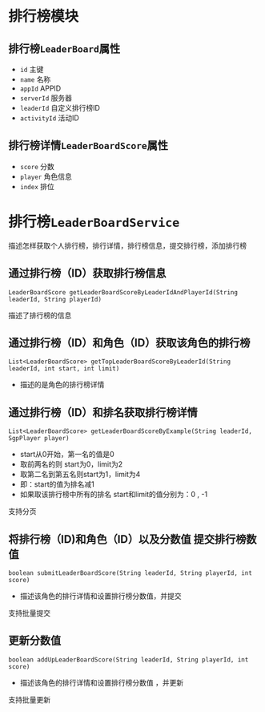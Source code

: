 # 排行榜模块



## 排行榜`LeaderBoard`属性

* `id`  主键
* `name`  名称
* `appId`  APPID
* `serverId`  服务器
* `leaderId`  自定义排行榜ID
* `activityId`  活动ID


## 排行榜详情`LeaderBoardScore`属性


* `score` 分数
* `player` 角色信息
* `index` 排位


# 排行榜`LeaderBoardService`

 描述怎样获取个人排行榜，排行详情，排行榜信息，提交排行榜，添加排行榜

##  通过排行榜（ID）获取排行榜信息 

 `LeaderBoardScore getLeaderBoardScoreByLeaderIdAndPlayerId(String leaderId, String playerId)`

 描述了排行榜的信息

## 通过排行榜（ID）和角色（ID）获取该角色的排行榜 

 `List<LeaderBoardScore> getTopLeaderBoardScoreByLeaderId(String leaderId, int start, int limit)`

* 描述的是角色的排行榜详情

## 通过排行榜（ID）和排名获取排行榜详情
`List<LeaderBoardScore> getLeaderBoardScoreByExample(String leaderId, SgpPlayer player)`

* start从0开始，第一名的值是0
* 取前两名的则 start为0，limit为2
* 取第二名到第五名则start为1，limit为4
* 即：start的值为排名减1
* 如果取该排行榜中所有的排名 start和limit的值分别为：0 , -1

支持分页

## 将排行榜（ID)和角色（ID）以及分数值 提交排行榜数值 
`boolean submitLeaderBoardScore(String leaderId, String playerId, int score)`

* 描述该角色的排行详情和设置排行榜分数值，并提交

支持批量提交

## 更新分数值 
`boolean addUpLeaderBoardScore(String leaderId, String playerId, int score)`

* 描述该角色的排行详情和设置排行榜分数值 ，并更新

支持批量更新


